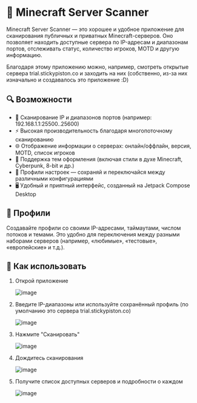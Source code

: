 # 🧭 Minecraft Server Scanner
Minecraft Server Scanner — это хорошее и удобное приложение для сканирования публичных и приватных Minecraft-серверов. Оно позволяет находить доступные сервера по IP-адресам и диапазонам портов, отслеживать статус, количество игроков, MOTD и другую информацию.

Благодаря этому приложению можно, например, смотреть открытые сервера trial.stickypiston.co и заходить на них (собственно, из-за них изначально и создавалось это приложение :D)

## 🔍 Возможности
* 📡 Сканирование IP и диапазонов портов (например: 192.168.1.1:25500..25600)
* ⚡ Высокая производительность благодаря многопоточному сканированию
* 🌐 Отображение информации о серверах: онлайн/оффлайн, версия, MOTD, список игроков
* 🎨 Поддержка тем оформления (включая стили в духе Minecraft, Cyberpunk, 8-bit и др.)
* 📁 Профили настроек — сохраняй и переключайся между различными конфигурациями
* 🖥️ Удобный и приятный интерфейс, созданный на Jetpack Compose Desktop

## 📂 Профили
Создавайте профили со своими IP-адресами, таймаутами, числом потоков и темами. Это удобно для переключения между разными наборами серверов (например, «любимые», «тестовые», «европейские» и т.д.).

## 🚀 Как использовать
1. Открой приложение
   
   ![image](https://github.com/user-attachments/assets/21c499d0-ba43-45a0-8469-4bd07862bd90)


2. Введите IP-диапазоны или используйте сохранённый профиль (по умолчанию это сервера trial.stickypiston.co)
   
   ![image](https://github.com/user-attachments/assets/17a953fe-3366-413c-be09-2ac740b1c2e5)


3. Нажмите "Сканировать"
   
   ![image](https://github.com/user-attachments/assets/24f81b10-3436-476e-9691-f45cded93237)



4. Дождитесь сканирования
   
   ![image](https://github.com/user-attachments/assets/7a892096-7d1a-43f6-bad9-4a01272e7037)

   
5. Получите список доступных серверов и подробности о каждом
   
   ![image](https://github.com/user-attachments/assets/687755ec-36c6-4bc7-b0bb-30f22c01eeb5)


